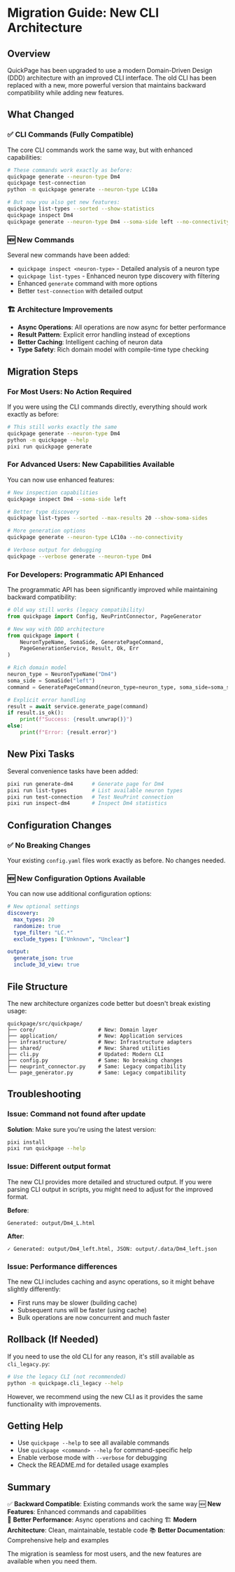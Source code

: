 # Migration Guide: New CLI Architecture

## Overview

QuickPage has been upgraded to use a modern Domain-Driven Design (DDD) architecture with an improved CLI interface. The old CLI has been replaced with a new, more powerful version that maintains backward compatibility while adding new features.

## What Changed

### ✅ CLI Commands (Fully Compatible)

The core CLI commands work the same way, but with enhanced capabilities:

```bash
# These commands work exactly as before:
quickpage generate --neuron-type Dm4
quickpage test-connection
python -m quickpage generate --neuron-type LC10a

# But now you also get new features:
quickpage list-types --sorted --show-statistics
quickpage inspect Dm4
quickpage generate --neuron-type Dm4 --soma-side left --no-connectivity
```

### 🆕 New Commands

Several new commands have been added:

- `quickpage inspect <neuron-type>` - Detailed analysis of a neuron type
- `quickpage list-types` - Enhanced neuron type discovery with filtering
- Enhanced `generate` command with more options
- Better `test-connection` with detailed output

### 🏗️ Architecture Improvements

- **Async Operations**: All operations are now async for better performance
- **Result Pattern**: Explicit error handling instead of exceptions
- **Better Caching**: Intelligent caching of neuron data
- **Type Safety**: Rich domain model with compile-time type checking

## Migration Steps

### For Most Users: No Action Required

If you were using the CLI commands directly, everything should work exactly as before:

```bash
# This still works exactly the same
quickpage generate --neuron-type Dm4
python -m quickpage --help
pixi run quickpage generate
```

### For Advanced Users: New Capabilities Available

You can now use enhanced features:

```bash
# New inspection capabilities
quickpage inspect Dm4 --soma-side left

# Better type discovery
quickpage list-types --sorted --max-results 20 --show-soma-sides

# More generation options
quickpage generate --neuron-type LC10a --no-connectivity

# Verbose output for debugging
quickpage --verbose generate --neuron-type Dm4
```

### For Developers: Programmatic API Enhanced

The programmatic API has been significantly improved while maintaining backward compatibility:

```python
# Old way still works (legacy compatibility)
from quickpage import Config, NeuPrintConnector, PageGenerator

# New way with DDD architecture
from quickpage import (
    NeuronTypeName, SomaSide, GeneratePageCommand,
    PageGenerationService, Result, Ok, Err
)

# Rich domain model
neuron_type = NeuronTypeName("Dm4")
soma_side = SomaSide("left") 
command = GeneratePageCommand(neuron_type=neuron_type, soma_side=soma_side)

# Explicit error handling
result = await service.generate_page(command)
if result.is_ok():
    print(f"Success: {result.unwrap()}")
else:
    print(f"Error: {result.error}")
```

## New Pixi Tasks

Several convenience tasks have been added:

```bash
pixi run generate-dm4      # Generate page for Dm4
pixi run list-types        # List available neuron types
pixi run test-connection   # Test NeuPrint connection
pixi run inspect-dm4       # Inspect Dm4 statistics
```

## Configuration Changes

### ✅ No Breaking Changes

Your existing `config.yaml` files work exactly as before. No changes needed.

### 🆕 New Configuration Options Available

You can now use additional configuration options:

```yaml
# New optional settings
discovery:
  max_types: 20
  randomize: true
  type_filter: "LC.*"
  exclude_types: ["Unknown", "Unclear"]

output:
  generate_json: true
  include_3d_view: true
```

## File Structure

The new architecture organizes code better but doesn't break existing usage:

```
quickpage/src/quickpage/
├── core/                    # New: Domain layer
├── application/             # New: Application services  
├── infrastructure/          # New: Infrastructure adapters
├── shared/                  # New: Shared utilities
├── cli.py                   # Updated: Modern CLI
├── config.py                # Same: No breaking changes
├── neuprint_connector.py    # Same: Legacy compatibility
└── page_generator.py        # Same: Legacy compatibility
```

## Troubleshooting

### Issue: Command not found after update

**Solution**: Make sure you're using the latest version:
```bash
pixi install
pixi run quickpage --help
```

### Issue: Different output format

The new CLI provides more detailed and structured output. If you were parsing CLI output in scripts, you might need to adjust for the improved format.

**Before**:
```
Generated: output/Dm4_L.html
```

**After**:
```
✓ Generated: output/Dm4_left.html, JSON: output/.data/Dm4_left.json
```

### Issue: Performance differences

The new CLI includes caching and async operations, so it might behave slightly differently:
- First runs may be slower (building cache)
- Subsequent runs will be faster (using cache)
- Bulk operations are now concurrent and much faster

## Rollback (If Needed)

If you need to use the old CLI for any reason, it's still available as `cli_legacy.py`:

```bash
# Use the legacy CLI (not recommended)
python -m quickpage.cli_legacy --help
```

However, we recommend using the new CLI as it provides the same functionality with improvements.

## Getting Help

- Use `quickpage --help` to see all available commands
- Use `quickpage <command> --help` for command-specific help
- Enable verbose mode with `--verbose` for debugging
- Check the README.md for detailed usage examples

## Summary

✅ **Backward Compatible**: Existing commands work the same way
🆕 **New Features**: Enhanced commands and capabilities  
🚀 **Better Performance**: Async operations and caching
🏗️ **Modern Architecture**: Clean, maintainable, testable code
📚 **Better Documentation**: Comprehensive help and examples

The migration is seamless for most users, and the new features are available when you need them.